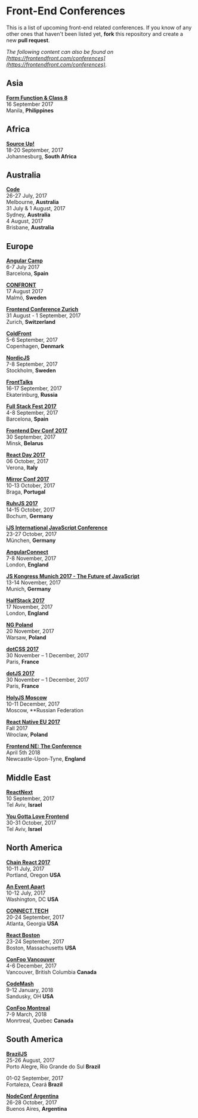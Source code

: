 # Front-End Conferences

This is a list of upcoming front-end related conferences. If you know of any other ones that haven't been listed yet, **fork** this repository and create a new **pull request**.

*The following content can also be found on [https://frontendfront.com/conferences](https://frontendfront.com/conferences).*


## Asia  
[**Form Function & Class 8**](http://2017.formfunctionclass.com)  
16 September 2017  
Manila, **Philippines**


## Africa

[**Source Up!**](https://sourceup.co.za/)  
18-20 September, 2017  
Johannesburg, **South Africa**


## Australia

[**Code**](https://www.webdirections.org/code/)  
26-27 July, 2017  
Melbourne, **Australia**  
31 July & 1 August, 2017  
Sydney, **Australia**  
4 August, 2017  
Brisbane, **Australia**  


## Europe

[**Angular Camp**](https://angularcamp.org/)  
6-7 July 2017  
Barcelona, **Spain**

[**CONFRONT**](http://confront.se/)  
17 August 2017  
Malmö, **Sweden**

[**Frontend Conference Zurich**](https://frontendconf.ch/)  
31 August - 1 September, 2017  
Zurich, **Switzerland**

[**ColdFront**](https://coldfront.co)  
5-6 September, 2017  
Copenhagen, **Denmark**

[**NordicJS**](http://nordicjs.com/)  
7-8 September, 2017  
Stockholm, **Sweden**

[**FrontTalks**](http://fronttalks.ru/)  
16-17 September, 2017  
Ekaterinburg, **Russia**

[**Full Stack Fest 2017**](http://2017.fullstackfest.com/)  
4-8 September, 2017  
Barcelona, **Spain**

[**Frontend Dev Conf 2017**](https://fdconf.by/)  
30 September, 2017  
Minsk, **Belarus**

[**React Day 2017**](http://2017.reactjsday.it/)  
06 October, 2017  
 Verona, **Italy**

[**Mirror Conf 2017**](http://www.mirrorconf.com/)  
10-13 October, 2017  
Braga, **Portugal**

[**RuhrJS 2017**](https://2017.ruhrjs.de/)  
14-15 October, 2017  
Bochum, **Germany**

[**iJS International JavaScript Conference**](https://javascript-conference.com/)  
23-27 October, 2017  
München, **Germany**

[**AngularConnect**](http://angularconnect.com/)  
7-8 November, 2017  
London, **England**

[**JS Kongress Munich 2017 - The Future of JavaScript**](https://js-kongress.de/)  
13-14 November, 2017  
Munich, **Germany**

[**HalfStack 2017**](http://halfstackconf.com/)  
17 November, 2017  
London, **England**

[**NG Poland**](http://www.ng-poland.pl/)  
20 November, 2017  
Warsaw, **Poland**

[**dotCSS 2017**](https://www.dotcss.io/)  
30 November – 1 December, 2017   
Paris, **France**

[**dotJS 2017**](https://www.dotjs.io/)  
30 November – 1 December, 2017   
Paris, **France**

[**HolyJS Moscow**](https://holyjs-moscow.ru/en/)  
10-11 December, 2017  
Moscow, **Russian Federation

[**React Native EU 2017**](http://react-native.eu/)  
Fall 2017  
Wroclaw, **Poland**

[**Frontend NE: The Conference**](https://2018.frontendne.co.uk)  
April 5th 2018  
Newcastle-Upon-Tyne, **England**


## Middle East

[**ReactNext**](http://react-next.com/)  
10 September, 2017  
Tel Aviv, **Israel**

[**You Gotta Love Frontend**](https://www.yougottalovefrontend.com/)  
30-31 October, 2017  
Tel Aviv, **Israel**


## North America

[**Chain React 2017**](https://infinite.red/ChainReactConf)  
10-11 July, 2017  
Portland, Oregon **USA**

[**An Event Apart**](https://aneventapart.com)  
10-12 July, 2017  
Washington, DC **USA**

[**CONNECT.TECH**](http://connect.tech/)  
20-24 September, 2017  
Atlanta, Georgia **USA**

[**React Boston**](http://www.reactboston.com/)  
23-24 September, 2017  
Boston, Massachusetts **USA**

[**ConFoo Vancouver**](https://confoo.ca/en/yvr2017)  
4-6 December, 2017  
Vancouver, British Columbia **Canada**

[**CodeMash**](https://codemash.org)  
9-12 January, 2018  
Sandusky, OH **USA**

[**ConFoo Montreal**](https://confoo.ca/en/yul2018)  
7-9 March, 2018  
Monrtreal, Quebec **Canada**

## South America

[**BrazilJS**](https://braziljs.org/conf/)  
25-26 August, 2017  
Porto Alegre, Rio Grande do Sul **Brazil** 

01-02 September, 2017  
Fortaleza, Ceará **Brazil**

[**NodeConf Argentina**](https://2017.nodeconf.com.ar/)  
26-28 October, 2017  
Buenos Aires, **Argentina** 
